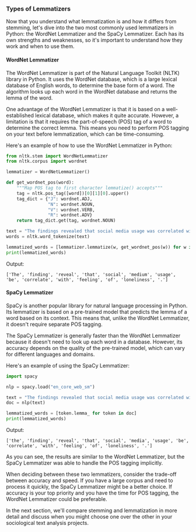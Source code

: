 ### Types of Lemmatizers

Now that you understand what lemmatization is and how it differs from stemming, let's dive into the two most commonly used lemmatizers in Python: the WordNet Lemmatizer and the SpaCy Lemmatizer. Each has its own strengths and weaknesses, so it's important to understand how they work and when to use them.

#### WordNet Lemmatizer

The WordNet Lemmatizer is part of the Natural Language Toolkit (NLTK) library in Python. It uses the WordNet database, which is a large lexical database of English words, to determine the base form of a word. The algorithm looks up each word in the WordNet database and returns the lemma of the word.

One advantage of the WordNet Lemmatizer is that it is based on a well-established lexical database, which makes it quite accurate. However, a limitation is that it requires the part-of-speech (POS) tag of a word to determine the correct lemma. This means you need to perform POS tagging on your text before lemmatization, which can be time-consuming.

Here's an example of how to use the WordNet Lemmatizer in Python:

```python
from nltk.stem import WordNetLemmatizer
from nltk.corpus import wordnet

lemmatizer = WordNetLemmatizer()

def get_wordnet_pos(word):
    """Map POS tag to first character lemmatize() accepts"""
    tag = nltk.pos_tag([word])[0][1][0].upper()
    tag_dict = {"J": wordnet.ADJ,
                "N": wordnet.NOUN,
                "V": wordnet.VERB,
                "R": wordnet.ADV}
    return tag_dict.get(tag, wordnet.NOUN)

text = "The findings revealed that social media usage was correlated with feelings of loneliness."
words = nltk.word_tokenize(text)

lemmatized_words = [lemmatizer.lemmatize(w, get_wordnet_pos(w)) for w in words]
print(lemmatized_words)
```

Output:
```
['The', 'finding', 'reveal', 'that', 'social', 'medium', 'usage', 'be', 'correlate', 'with', 'feeling', 'of', 'loneliness', '.']
```

#### SpaCy Lemmatizer

SpaCy is another popular library for natural language processing in Python. Its lemmatizer is based on a pre-trained model that predicts the lemma of a word based on its context. This means that, unlike the WordNet Lemmatizer, it doesn't require separate POS tagging.

The SpaCy Lemmatizer is generally faster than the WordNet Lemmatizer because it doesn't need to look up each word in a database. However, its accuracy depends on the quality of the pre-trained model, which can vary for different languages and domains.

Here's an example of using the SpaCy Lemmatizer:

```python
import spacy

nlp = spacy.load("en_core_web_sm")

text = "The findings revealed that social media usage was correlated with feelings of loneliness."
doc = nlp(text)

lemmatized_words = [token.lemma_ for token in doc]
print(lemmatized_words)
```

Output:
```
['the', 'finding', 'reveal', 'that', 'social', 'media', 'usage', 'be', 'correlate', 'with', 'feeling', 'of', 'loneliness', '.']
```

As you can see, the results are similar to the WordNet Lemmatizer, but the SpaCy Lemmatizer was able to handle the POS tagging implicitly.

When deciding between these two lemmatizers, consider the trade-off between accuracy and speed. If you have a large corpus and need to process it quickly, the SpaCy Lemmatizer might be a better choice. If accuracy is your top priority and you have the time for POS tagging, the WordNet Lemmatizer could be preferable.

In the next section, we'll compare stemming and lemmatization in more detail and discuss when you might choose one over the other in your sociological text analysis projects.
